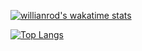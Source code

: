 <!-- ### Hi there 👋
-->

[![willianrod's wakatime stats](https://github-readme-stats.vercel.app/api/wakatime?username=sotnak)](https://github.com/anuraghazra/github-readme-stats)

[![Top Langs](https://github-readme-stats.vercel.app/api/top-langs/?username=sotnak&layout=compact)](https://github.com/anuraghazra/github-readme-stats)

<!--
**sotnak/sotnak** is a ✨ _special_ ✨ repository because its `README.md` (this file) appears on your GitHub profile.

Here are some ideas to get you started:

- 🔭 I’m currently working on ...
- 🌱 I’m currently learning ...
- 👯 I’m looking to collaborate on ...
- 🤔 I’m looking for help with ...
- 💬 Ask me about ...
- 📫 How to reach me: ...
- 😄 Pronouns: ...
- ⚡ Fun fact: ...
-->
